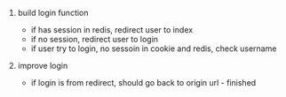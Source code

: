 1. build login function
   -  if has session in redis, redirect user to index
   -  if no session, redirect user to login
   -  if user try to login, no sessoin in cookie and redis, check username

2. improve login
   - if login is from redirect, should go back to origin url - finished